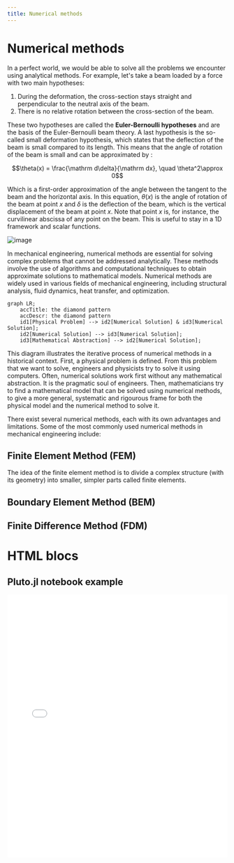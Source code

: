 ```yaml
---
title: Numerical methods
---
```

# Numerical methods

In a perfect world, we would be able to solve all the problems we encounter using analytical methods. For example, let's take a beam loaded by a force with two main hypotheses: 

1. During the deformation, the cross-section stays straight and perpendicular to the neutral axis of the beam.
2. There is no relative rotation between the cross-section of the beam.

These two hypotheses are called the **Euler-Bernoulli hypotheses** and are the basis of the Euler-Bernoulli beam theory. A last hypothesis is the so-called small deformation hypothesis, which states that the deflection of the beam is small compared to its length. This means that the angle of rotation of the beam is small and can be approximated by :

$$\theta(x) = \frac{\mathrm d\delta}{\mathrm dx}, \quad \theta^2\approx 0$$

Which is a first-order approximation of the angle between the tangent to the beam and the horizontal axis. 
In this equation, $\theta(x)$ is the angle of rotation of the beam at point $x$ and $\delta$ is the deflection of the beam, which is the vertical displacement of the beam at point $x$. Note that point $x$ is, for instance, the curvilinear abscissa of any point on the beam. This is useful to stay in a 1D framework and scalar functions.

![image](/numenichal/assets/images/euler-bernoulli-hyp.png)

In mechanical engineering, numerical methods are essential for solving complex problems that cannot be addressed analytically. These methods involve the use of algorithms and computational techniques to obtain approximate solutions to mathematical models. Numerical methods are widely used in various fields of mechanical engineering, including structural analysis, fluid dynamics, heat transfer, and optimization.

```mermaid
graph LR;
    accTitle: the diamond pattern
    accDescr: the diamond pattern
    id1[Physical Problem] --> id2[Numerical Solution] & id3[Numerical Solution];
    id2[Numerical Solution] --> id3[Numerical Solution];
    id3[Mathematical Abstraction] --> id2[Numerical Solution];
```

This diagram illustrates the iterative process of numerical methods in a historical context. First, a physical problem is defined. From this problem that we want to solve, engineers and physicists try to solve it using computers. Often, numerical solutions work first without any mathematical abstraction. It is the pragmatic soul of engineers. Then, mathematicians try to find a mathematical model that can be solved using numerical methods, to give a more general, systematic and rigourous frame for both the physical model and the numerical method to solve it.

There exist several numerical methods, each with its own advantages and limitations. Some of the most commonly used numerical methods in mechanical engineering include:

## Finite Element Method (FEM)

The idea of the finite element method is to divide a complex structure (with its geometry) into smaller, simpler parts called finite elements.

## Boundary Element Method (BEM)
## Finite Difference Method (FDM)

# HTML blocs

## Pluto.jl notebook example

<iframe src="/numenichal/assets/notebooks/pluto_example.html"
        width="100%"
        height="600px"
        frameborder="0">
</iframe>